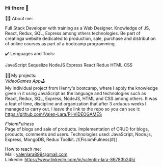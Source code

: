### Hi there 👋

🧏‍♂️ About me:

Full Stack Developer with training as a Web Designer. Knowledge of JS, React, Redux, SQL, Express among others technologies. Be part of creatinga website dedicated to production, sale, purchase and distribution of online courses as part of a bootcamp programming.


✔️ Lenguages and Tools:

JavaScript
Sequelize
NodeJS
Express
React
Redux
HTML
CSS
<br/>
<br/>
👨‍🎓 My projects:
<br/>
*VideoGames App🕹️*<br/>
My individual project from Henry's bootcamp, where I apply the knowledge given in it using JavaScript as the language and technologies such as React, Redux, SQL, Express, NodeJS, HTML and CSS among others. It was a feat of time, discipline and organization that after 3 arduous weeks I managed to carry out.
I leave the link to the repo so you can see it: https://github.com/Valen-Lara/PI-VIDEOGAMES

*FisiomFulness*<br/>
Page of blogs and sale of products. Implementation of CRUD for blogs, products, comments and users.
Technologies used: JavaScript, Node.js, Express, MongoDB, Redux Toolkit.
//[FisiomFulness(#)]

How to reach me:<br/>
Mail: valenlara899@gmail.com<br/>
Linkedin: https://www.linkedin.com/in/valentin-lara-86783b245/
<!--
**Valen-Lara/Valen-Lara** is a ✨ _special_ ✨ repository because its `README.md` (this file) appears on your GitHub profile.

Here are some ideas to get you started:

- 🔭 I’m currently working on ...
- 🌱 I’m currently learning ...
- 👯 I’m looking to collaborate on ...
- 🤔 I’m looking for help with ...
- 💬 Ask me about ...
- 📫 How to reach me: ...
- 😄 Pronouns: ...
- ⚡ Fun fact: ...
-->
